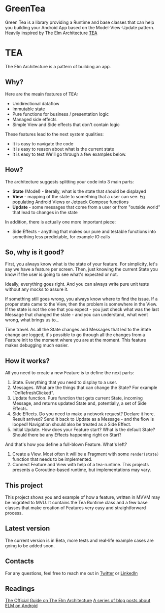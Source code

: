 # GreenTea 

Green Tea is a library providing a Runtime and base classes that can help you building your Android App based on the Model-View-Update pattern. Heavily inspired by The Elm Architecture [TEA](https://guide.elm-lang.org/architecture/)

# TEA

The Elm Architecture is a pattern of building an app.

## Why?

Here are the meain features of TEA:
*   Unidirectional dataflow
*   Immutable state
*   Pure functions for business / presentation logic
*   Managed side effects
*   Simple View and Side effects that don't contain logic

These features lead to the next system qualities:
* It is easy to navigate the code
* It is easy to reason about what is the current state
* It is easy to test
We'll go through a few examples below.

## How?

The architecture suggests splitting your code into 3 main parts:
* **State** (Model) - literally, what is the state that should be displayed
* **View** - mapping of the state to something that a user can see. Eg populating Android Views or Jetpack Compose functions
* **Update** - some messages that come from a user or from "outside world" that lead to changes in the state

In addition, there is actually one more important piece:
* Side Effects - anything that makes our pure and testable functions into something less predictable, for example IO calls

## So, why is it good?

First, you always know what is the state of your feature. For simplicity, let's say we have a feature per screen. Then, just knowing the current State you know if the user is going to see what's expected or not.

Ideally, everything goes right. And you can always write pure unit tests without any mocks to assure it.

If something still goes wrong, you always know where to find the issue. If a proper state came to the View, then the problem is somewhere in the View. If the state is not the one that you expect - you just check what was the last Message that changed the state - and you can understand, what went wrong, what brings us to...

Time travel. As all the State changes and Messages that led to the State change are logged, it's possible to go through all the changes from a Feature init to the moment where you are at the moment. This feature makes debugging much easier.

## How it works?

All you need to create a new Feature is to define the next parts:
1. State. Everything that you need to display to a user.
1. Messages. What are the things that can change the State? For example "OnRefreshClicked".
1. Update function. Pure function that gets current State, incoming Message, and returns updated State and, potentially, a set of Side Effects.
1. Side Effects. Do you need to make a network request? Declare it here. Result arrived? Send it back to Update as a Message - and the flow is looped! Navigation should also be treated as a Side Effect.
1. Initial Update. How does your Feature start? What is the default State? Should there be any Effects happening right on Start?

And that's how you define a full-blown Feature. What's left?
1. Create a View. Most often it will be a Fragment with some `render(state)` function that needs to be implemented.
2. Connect Feature and View with help of a tea-runtime. This projects presents a Coroutine-based runtime, but implementations may vary.

## This project

This project shows you and example of how a feature, written in MVVM may be migrated to MVU. It contains the Tea Runtime class and a few base classes that make creation of Features very easy and straightforward process.

## Latest version

The current version is in Beta, more tests and real-life example cases are going to be added soon.

## Contacts

For any questions, feel free to reach me out in [Twitter](https://twitter.com/ArtursTwit) or [LinkedIn](https://www.linkedin.com/in/gaket/)

## Readings

[The Official Guide on The Elm Architecture](https://guide.elm-lang.org/architecture/)
[A series of blog posts about ELM on Android](https://proandroiddev.com/taming-state-in-android-with-elm-architecture-and-kotlin-part-1-566caae0f706)
